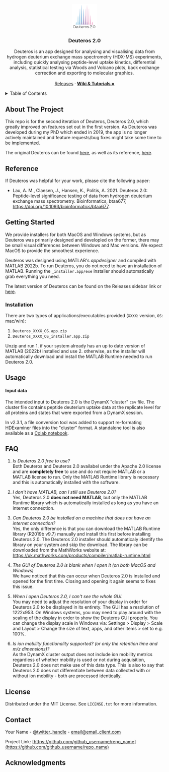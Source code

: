 <!-- PROJECT LOGO -->
<br />
<div align="center">
  <a href="https://github.com/andymlau/Deuteros_2.0">
    <img src="images/logo.svg" alt="Logo" width="80" height="80">
  </a>

<h3 align="center">Deuteros 2.0</h3>

  <p align="center">
    Deuteros is an app designed for analysing and visualising data from hydrogen deuterium exchange mass spectrometry (HDX-MS) experiments, including quickly analysing peptide-level uptake kinetics, differential analysis, statistical testing via Woods and Volcano plots, back exchange correction and exporting to molecular graphics.
    <br />
    <br />
    <a href="https://github.com/andymlau/Deuteros_2.0/releases">Releases</a>
    ·
    <a href="https://github.com/andymlau/Deuteros_2.0/wiki"><strong>Wiki & Tutorials »</strong></a>
    <br />
  </p>
</div>

<!-- TABLE OF CONTENTS -->
<details>
  <summary>Table of Contents</summary>
  <ol>
    <li>
      <a href="#about-the-project">About The Project</a>
      <ul>
        <li><a href="#built-with">Built With</a></li>
      </ul>
    </li>
    <li>
      <a href="#getting-started">Getting Started</a>
      <ul>
        <li><a href="#prerequisites">Prerequisites</a></li>
        <li><a href="#installation">Installation</a></li>
      </ul>
    </li>
    <li><a href="#usage">Usage</a></li>
    <li><a href="#license">License</a></li>
    <li><a href="#contact">Contact</a></li>
    <li><a href="#acknowledgments">Acknowledgments</a></li>
  </ol>
</details>

## About The Project

This repo is for the second iteration of Deuteros, Deuteros 2.0, which greatly improved on features set out in the first version. As Deuteros was developed during my PhD which ended in 2019, the app is no longer actively maintained and feature requests/bug fixes might take some time to be implemented. 

The original Deuteros can be found [here](), as well as its reference, [here](). 

## Reference

If Deuteros was helpful for your work, please cite the following paper:

- Lau, A. M., Claesen, J., Hansen, K., Politis, A. 2021. Deuteros 2.0: Peptide-level significance testing of data from hydrogen deuterium exchange mass spectrometry. Bioinformatics, btaa677, https://doi.org/10.1093/bioinformatics/btaa677.

## Getting Started

We provide installers for both MacOS and Windows systems, but as Deuteros was primarily designed and developled on the former, there may be small visual differences between Windows and Mac versions. We expect MacOS to provide the smoothest experience. 

Deuteros was designed using MATLAB's _appdesigner_ and compiled with MATLAB 2022b. To run Deuteros, you do not need to have an installation of MATLAB. Running the `_installer.app/exe` installer should automatically grab everything you need. 

The latest version of Deuteros can be found on the Releases sidebar link or [here](https://github.com/andymlau/Deuteros_2.0/releases/latest). 

### Installation

There are two types of applications/executables provided (`XXXX`: version, `OS`: mac/win):
1. `Deuteros_XXXX_OS.app.zip`
2. `Deuteros_XXXX_OS_installer.app.zip`

Unzip and run 1. if your system already has an up to date version of MATLAB (2022b) installed and use 2. otherwise, as the installer will automatically download and install the MATLAB Runtime needed to run Deuteros 2.0.

## Usage

#### Input data

The intended input to Deuteros 2.0 is the DynamX "cluster" `csv` file. The cluster file contains peptide deuterium uptake data at the replicate level for all proteins and states that were exported from a DynamX session. 

In v2.3.1, a file conversion tool was added to support re-formating HDExaminer files into the "cluster" format. A standalone tool is also available as a [Colab notebook](https://github.com/andymlau/File-conversion-for-HDX).




## FAQ
1. _Is Deuteros 2.0 free to use?_  
Both Deuteros and Deuteros 2.0 availabel under the Apache 2.0 license and are **completely free** to use and do not require MATLAB or a MATLAB license to run. Only the MATLAB Runtime library is necessary and this is automatically installed with the software.

2. _I don't have MATLAB, can I still use Deuteros 2.0?_  
Yes, Deuteros 2.0 **does not need MATLAB**, but only the MATLAB Runtime library which is automatically installed as long as you have an internet connection.

3. _Can Deuteros 2.0 be installed on a machine that does not have an internet connection?_  
Yes, the only difference is that you can download the MATLAB Runtime library (R2019b v9.7) manually and install this first before installing Deuteros 2.0. The Deuteros 2.0 installer should automaticaly identify the library on your system and skip the download.
The library can be downloaded from the MathWorks website at: https://uk.mathworks.com/products/compiler/matlab-runtime.html

4. _The GUI of Deuteros 2.0 is blank when I open it (on both MacOS and Windows)_  
We have noticed that this can occur when Deuteros 2.0 is installed and opened for the first time. Closing and opening it again seems to fixes this issue. 

5. _When I open Deuteros 2.0, I can't see the whole GUI._  
You may need to adjust the resolution of your display in order for Deuteros 2.0 to be displayed in its entirety. The GUI has a resolution of 1222x953. On Windows systems, you may need to play around with the scaling of the display in order to show the Deuteros GUI properly. You can change the display scale in Windows via: Settings > Display > Scale and Layout > Change the size of text, apps, and other items > set to e.g. 100%. 

6. _Is ion mobility functionality supported? (or only the retention time and m/z dimensions)?_  
As the DynamX cluster output does not include ion mobility metrics regardless of whether mobility is used or not during acquisition, Deuteros 2.0 does not make use of this data type. This is also to say that Deuteros 2.0 does not differentiate between data collected with or without ion mobility - both are processed identically.

## License

Distributed under the MIT License. See `LICENSE.txt` for more information.

## Contact

Your Name - [@twitter_handle](https://twitter.com/twitter_handle) - email@email_client.com

Project Link: [https://github.com/github_username/repo_name](https://github.com/github_username/repo_name)

## Acknowledgments